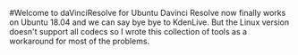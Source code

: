 #Welcome to daVinciResolve for Ubuntu
Davinci Resolve now finally works on Ubuntu 18.04 and we can say bye bye to KdenLive. 
But the Linux version doesn't support all codecs so I wrote this collection of tools as a workaround for most of the problems. 